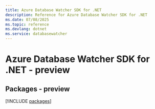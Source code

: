 ```yaml
---
title: Azure Database Watcher SDK for .NET
description: Reference for Azure Database Watcher SDK for .NET
ms.date: 07/08/2025
ms.topic: reference
ms.devlang: dotnet
ms.service: databasewatcher
---
```

# Azure Database Watcher SDK for .NET - preview
## Packages - preview
[!INCLUDE [packages](database-watcher-index.md)]